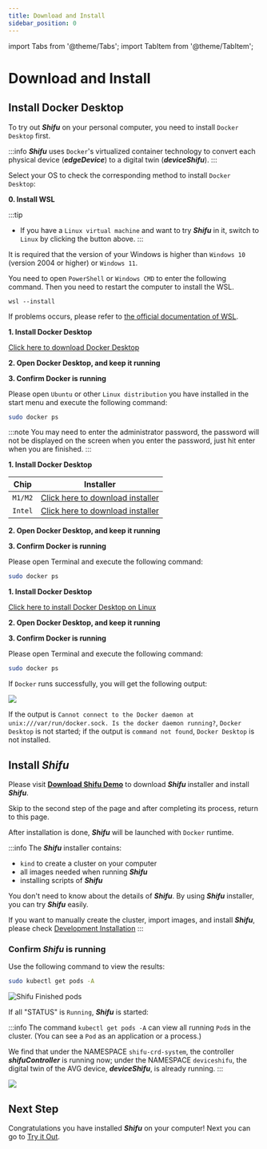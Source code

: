 ```yaml
---
title: Download and Install
sidebar_position: 0
---
```


import Tabs from '@theme/Tabs';
import TabItem from '@theme/TabItem';

# Download and Install

## Install Docker Desktop

To try out ***Shifu*** on your personal computer, you need to install `Docker Desktop` first.

:::info
***Shifu*** uses `Docker`'s virtualized container technology to convert each physical device (***edgeDevice***) to a digital twin (***deviceShifu***).
:::

Select your OS to check the corresponding method to install `Docker Desktop`:

<Tabs groupId="operating-systems">
<TabItem value="win" label="Windows(WSL)">

**0. Install WSL**

:::tip
- If you have a `Linux virtual machine` and want to try ***Shifu*** in it, switch to `Linux` by clicking the button above.
:::

It is required that the version of your Windows is higher than `Windows 10` (version 2004 or higher) or `Windows 11`.

You need to open `PowerShell` or `Windows CMD` to enter the following command. Then you need to restart the computer to install the WSL.

```
wsl --install
```

If problems occurs, please refer to [the official documentation of WSL](https://docs.microsoft.com/zh-cn/windows/wsl/install).

**1. Install Docker Desktop**

[Click here to download Docker Desktop](https://desktop.docker.com/win/main/amd64/Docker%20Desktop%20Installer.exe)

**2. Open Docker Desktop, and keep it running**

**3. Confirm Docker is running**

Please open `Ubuntu` or other `Linux distribution` you have installed in the start menu and execute the following command:

```bash
sudo docker ps
```

:::note
You may need to enter the administrator password, the password will not be displayed on the screen when you enter the password, just hit enter when you are finished.
:::

</TabItem>
<TabItem value="mac" label="macOS">

**1. Install Docker Desktop**

| Chip | Installer |
|--|--|
| `M1/M2` | [Click here to download installer](https://desktop.docker.com/mac/main/arm64/Docker.dmg) |
| `Intel` | [Click here to download installer](https://desktop.docker.com/mac/main/amd64/Docker.dmg) |

**2. Open Docker Desktop, and keep it running**

**3. Confirm Docker is running**

Please open Terminal and execute the following command:

```bash
sudo docker ps
```

</TabItem>
<TabItem value="linux" label="Linux">

**1. Install Docker Desktop**

[Click here to install Docker Desktop on Linux](https://docs.docker.com/desktop/install/linux-install/)

**2. Open Docker Desktop, and keep it running**

**3. Confirm Docker is running**

Please open Terminal and execute the following command:

```bash
sudo docker ps
```

</TabItem>
</Tabs>

If `Docker` runs successfully, you will get the following output:

![](images/docker_run.png)

If the output is `Cannot connect to the Docker daemon at unix:///var/run/docker.sock. Is the docker daemon running?`, `Docker Desktop` is not started; if the output is `command not found`, `Docker Desktop` is not installed.

## Install ***Shifu***

Please visit [**Download Shifu Demo**](https://shifu.run/disclaimer) to download ***Shifu*** installer and install ***Shifu***.

Skip to the second step of the page and after completing its process, return to this page.

After installation is done, ***Shifu*** will be launched with `Docker` runtime.

:::info
The ***Shifu*** installer contains:

- `kind` to create a cluster on your computer
- all images needed when running ***Shifu***
- installing scripts of ***Shifu***

You don't need to know about the details of ***Shifu***. By using ***Shifu*** installer, you can try ***Shifu*** easily.

If you want to manually create the cluster, import images, and install ***Shifu***, please check [Development Installation](guides/install-shifu-dev.md)
:::

### Confirm ***Shifu*** is running

Use the following command to view the results:

```bash
sudo kubectl get pods -A
```

![Shifu Finished pods](images/shifuFinishPods.png)

If all "STATUS" is `Running`, ***Shifu*** is started:

:::info
The command `kubectl get pods -A` can view all running `Pod`s in the cluster. (You can see a `Pod` as an application or a process.)

We find that under the NAMESPACE `shifu-crd-system`, the controller ***shifuController*** is running now; under the NAMESPACE `deviceshifu`, the digital twin of the AVG device, ***deviceShifu***, is already running.
:::

![](./images-cluster/cluster-1-en.png)

## Next Step

Congratulations you have installed ***Shifu*** on your computer! Next you can go to [Try it Out](./demo-try.md).

